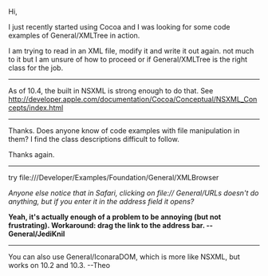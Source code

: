 

Hi,

I just recently started using Cocoa and I was looking for some code examples of General/XMLTree in action.

I am trying to read in an XML file, modify it and write it out again.  not much to it but I am unsure of how to proceed or if General/XMLTree is the right class for the job.

----

As of 10.4, the built in NSXML is strong enough to do that.  See http://developer.apple.com/documentation/Cocoa/Conceptual/NSXML_Concepts/index.html

----

Thanks.  Does anyone know of code examples with file manipulation in them?  I find the class descriptions difficult to follow.

Thanks again.

----

try file:///Developer/Examples/Foundation/General/XMLBrowser

*Anyone else notice that in Safari, clicking on file:// General/URLs doesn't do anything, but if you enter it in the address field it opens?*

**Yeah, it's actually enough of a problem to be annoying (but not frustrating). Workaround: drag the link to the address bar. --General/JediKnil**

----

You can also use General/IconaraDOM, which is more like NSXML, but works on 10.2 and 10.3. --Theo